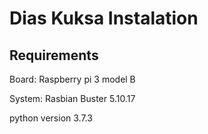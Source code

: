 # Dias Kuksa Instalation

## Requirements

Board: Raspberry pi 3 model B

System: Rasbian Buster 5.10.17

python version 3.7.3

